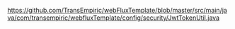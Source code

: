 https://github.com/TransEmpiric/webFluxTemplate/blob/master/src/main/java/com/transempiric/webfluxTemplate/config/security/JwtTokenUtil.java

